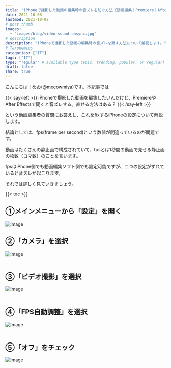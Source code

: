 ```yaml
---
title: "iPhoneで撮影した動画の編集時の音ズレを防ぐ方法【動画編集｜Premiere｜After Effects】"
date: 2021-10-08
lastmod: 2021-10-08
# post thumb
images:
  - "images/blog/video-sound-unsync.jpg"
# description
description: "iPhoneで撮影した動画の編集時の音ズレを直す方法について解説します。"
# Taxonomies
categories: ["IT"]
tags: ["IT"]
type: "regular" # available type (epic, trending, popular, or regular)
draft: false
share: true
---
```

こんにちは！めお(<u><a href="https://twitter.com/meeowmiya" target="_blank">@meeowmiya</a></u>)です。本記事では


{{< say-left >}}
iPhoneで撮影した動画を編集したいんだけど、PremiereやAfter Effectsで聞くと音ズレする。直せる方法はある？
{{< /say-left >}}

という動画編集者の質問にお答えし、これをfixするiPhoneの設定について解説します。

結論としては、fps(frame per second)という数値が間違っているのが問題です。

動画はたくさんの静止画で構成されていて、fpsとは1秒間の動画で見せる静止画の枚数（コマ数）のことを言います。

fpsはiPhone側でも動画編集ソフト側でも設定可能ですが、二つの設定がずれていると音ズレが起こります。

それでは詳しく見ていきましょう。

{{< toc >}}

## ①メインメニューから「設定」を開く

![image](../../images/blog-content/video-sound-unsync-1.jpg#center)
## ②「カメラ」を選択

![image](../../images/blog-content/video-sound-unsync-2.jpg#center)<br><br>

## ③「ビデオ撮影」を選択
![image](../../images/blog-content/video-sound-unsync-3.jpg#center)<br><br>

## ④「FPS自動調整」を選択
![image](../../images/blog-content/video-sound-unsync-4.jpg#center)<br><br>

## ⑤「オフ」をチェック
![image](../../images/blog-content/video-sound-unsync-5.jpg#center)<br><br>
